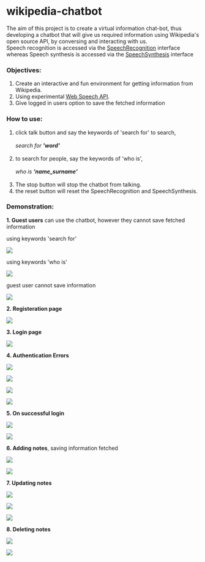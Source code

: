 # wikipedia-chatbot
The aim of this project is to create a virtual information chat-bot, thus developing a chatbot that will give us required information using Wikipedia's open source API, by conversing and interacting with us.<br>
Speech recognition is accessed via the [SpeechRecognition](https://developer.mozilla.org/en-US/docs/Web/API/SpeechRecognition) interface whereas Speech synthesis is accessed via the [SpeechSynthesis](https://developer.mozilla.org/en-US/docs/Web/API/SpeechSynthesis) interface
### Objectives:
1. Create an interactive and fun environment for getting information from Wikipedia.
2. Using experimental [Web Speech API](https://developer.mozilla.org/en-US/docs/Web/API/Web_Speech_API).
3. Give logged in users option to save the fetched information
### How to use:
1. click talk button and say the keywords of 'search for' to search,<br><br>*search for **'word'***<br><br>
2. to search for people, say the keywords of 'who is', <br><br>*who is **'name_surname'***<br><br>
3. The stop button will stop the chatbot from talking.
4. the reset button will reset the SpeechRecognition and SpeechSynthesis.
### Demonstration:
**1. Guest users** can use the chatbot, however they cannot save fetched information

using keywords 'search for'

![](demo/1.png)

using keywords 'who is'

![](demo/18.png)

guest user cannot save information

![](demo/2.png)

**2. Registeration page** 

![](demo/3.png)

**3. Login page**

![](demo/4.png)

**4. Authentication Errors**

![](demo/5.png)

![](demo/6.png)

![](demo/7.png)

![](demo/8.png)

**5. On successful login**

![](demo/9.png)

![](demo/10.png)

**6. Adding notes**, saving information fetched

![](demo/11.png)

![](demo/12.png)

**7. Updating notes**

![](demo/13.png)

![](demo/14.png)

![](demo/15.png)

**8. Deleting notes**

![](demo/16.png)

![](demo/17.png)
